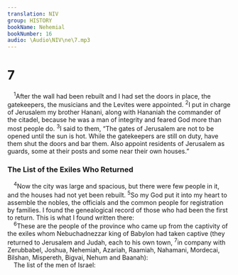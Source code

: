 ```yaml
---
translation: NIV
group: HISTORY
bookName: Nehemial 
bookNumber: 16
audio: \Audio\NIV\ne\7.mp3
---
```


<div class="title"><h1>7</h1></div>
<span class="verse ne_7_1"> <sup>1</sup>After the wall had been rebuilt and I had set the doors in place, the gatekeepers, the musicians and the Levites were appointed. </span>
<span class="verse ne_7_2"><sup>2</sup>I put in charge of Jerusalem my brother Hanani, along with Hananiah the commander of the citadel, because he was a man of integrity and feared God more than most people do. </span>
<span class="verse ne_7_3"><sup>3</sup>I said to them, “The gates of Jerusalem are not to be opened until the sun is hot. While the gatekeepers are still on duty, have them shut the doors and bar them. Also appoint residents of Jerusalem as guards, some at their posts and some near their own houses.” <br/></span>
<div class="title"><h3>The List of the Exiles Who Returned </h3></div>
<span class="verse ne_7_4"> <sup>4</sup>Now the city was large and spacious, but there were few people in it, and the houses had not yet been rebuilt. </span>
<span class="verse ne_7_5"><sup>5</sup>So my God put it into my heart to assemble the nobles, the officials and the common people for registration by families. I found the genealogical record of those who had been the first to return. This is what I found written there: <br/></span>
<span class="verse ne_7_6"> <sup>6</sup>These are the people of the province who came up from the captivity of the exiles whom Nebuchadnezzar king of Babylon had taken captive (they returned to Jerusalem and Judah, each to his own town, </span>
<span class="verse ne_7_7"><sup>7</sup>in company with Zerubbabel, Joshua, Nehemiah, Azariah, Raamiah, Nahamani, Mordecai, Bilshan, Mispereth, Bigvai, Nehum and Baanah): <br/> The list of the men of Israel: <br/></span>

